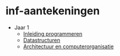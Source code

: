 # inf-aantekeningen

- Jaar 1
  - [Inleiding programmeren](/inf-aantekeningen/jaar_1/Inleiding_programmeren/)
  - [Datastructuren](/inf-aantekeningen/jaar_1/datastructuren/)
  - [Architectuur en computerorganisatie](/inf-aantekeningen/jaar_1/arco/)

